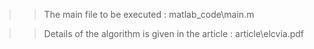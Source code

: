 >> The main file to be executed : matlab_code\main.m

>> Details of the algorithm is given in the article : article\elcvia.pdf